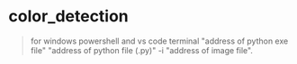 # color_detection
> for windows powershell and vs code terminal
> "address of python exe file" "address of python file (.py)" -i "address of image file".
